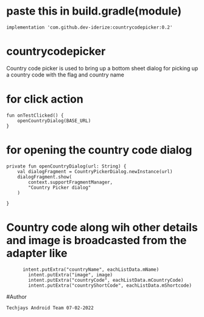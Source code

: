 # paste this in build.gradle(module)

    implementation 'com.github.dev-iderize:countrycodepicker:0.2'

# countrycodepicker

Country code picker is used to bring up a bottom sheet dialog for picking up a country code with the
flag and country name

# for click action

    fun onTestClicked() {
        openCountryDialog(BASE_URL)
    }

# for opening the country code dialog

    private fun openCountryDialog(url: String) {
        val dialogFragment = CountryPickerDialog.newInstance(url)
        dialogFragment.show(
            context.supportFragmentManager,
            "Country Picker dialog"
        )

    }

# Country code along wih other details and image is broadcasted from the adapter like

          intent.putExtra("countryName", eachListData.mName)
            intent.putExtra("image", image)
            intent.putExtra("countryCode", eachListData.mCountryCode)
            intent.putExtra("countryShortCode", eachListData.mShortcode)

#Author
    
    Techjays Android Team 07-02-2022
